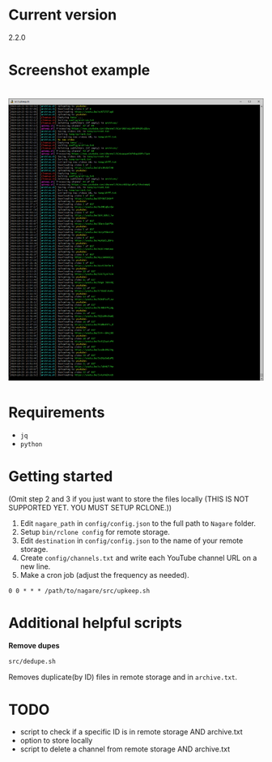 # Current version
2.2.0

# Screenshot example
<h1 align="center">
  <img width="600" src="ss.png"></img>
</h1>

# Requirements
- `jq`
- `python`

# Getting started

(Omit step 2 and 3 if you just want to store the files locally (THIS IS NOT SUPPORTED YET. YOU MUST SETUP RCLONE.))

1. Edit `nagare_path` in `config/config.json` to the full path to `Nagare` folder.
2. Setup `bin/rclone config` for remote storage.
3. Edit `destination` in `config/config.json` to the name of your remote storage.
4. Create `config/channels.txt` and write each YouTube channel URL on a new line.
5. Make a cron job (adjust the frequency as needed).
```
0 0 * * * /path/to/nagare/src/upkeep.sh
```

# Additional helpful scripts

**Remove dupes**
```bash
src/dedupe.sh
```
Removes duplicate(by ID) files in remote storage and in `archive.txt`.

# TODO

- script to check if a specific ID is in remote storage AND archive.txt
- option to store locally
- script to delete a channel from remote storage AND archive.txt
